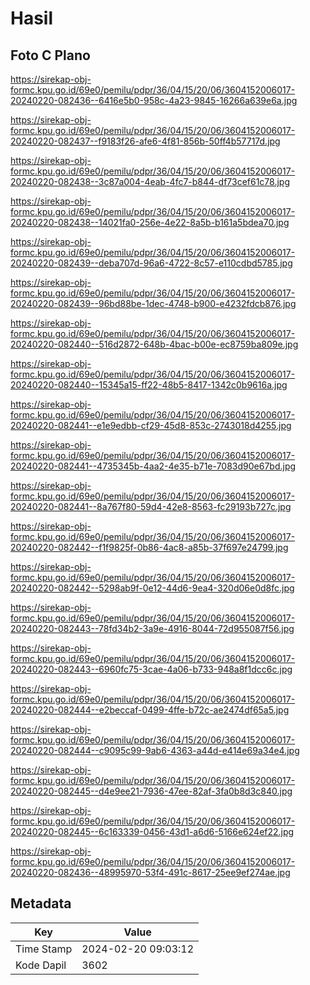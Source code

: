 # Hasil

## Foto C Plano

https://sirekap-obj-formc.kpu.go.id/69e0/pemilu/pdpr/36/04/15/20/06/3604152006017-20240220-082436--6416e5b0-958c-4a23-9845-16266a639e6a.jpg

https://sirekap-obj-formc.kpu.go.id/69e0/pemilu/pdpr/36/04/15/20/06/3604152006017-20240220-082437--f9183f26-afe6-4f81-856b-50ff4b57717d.jpg

https://sirekap-obj-formc.kpu.go.id/69e0/pemilu/pdpr/36/04/15/20/06/3604152006017-20240220-082438--3c87a004-4eab-4fc7-b844-df73cef61c78.jpg

https://sirekap-obj-formc.kpu.go.id/69e0/pemilu/pdpr/36/04/15/20/06/3604152006017-20240220-082438--14021fa0-256e-4e22-8a5b-b161a5bdea70.jpg

https://sirekap-obj-formc.kpu.go.id/69e0/pemilu/pdpr/36/04/15/20/06/3604152006017-20240220-082439--deba707d-96a6-4722-8c57-e110cdbd5785.jpg

https://sirekap-obj-formc.kpu.go.id/69e0/pemilu/pdpr/36/04/15/20/06/3604152006017-20240220-082439--96bd88be-1dec-4748-b900-e4232fdcb876.jpg

https://sirekap-obj-formc.kpu.go.id/69e0/pemilu/pdpr/36/04/15/20/06/3604152006017-20240220-082440--516d2872-648b-4bac-b00e-ec8759ba809e.jpg

https://sirekap-obj-formc.kpu.go.id/69e0/pemilu/pdpr/36/04/15/20/06/3604152006017-20240220-082440--15345a15-ff22-48b5-8417-1342c0b9616a.jpg

https://sirekap-obj-formc.kpu.go.id/69e0/pemilu/pdpr/36/04/15/20/06/3604152006017-20240220-082441--e1e9edbb-cf29-45d8-853c-2743018d4255.jpg

https://sirekap-obj-formc.kpu.go.id/69e0/pemilu/pdpr/36/04/15/20/06/3604152006017-20240220-082441--4735345b-4aa2-4e35-b71e-7083d90e67bd.jpg

https://sirekap-obj-formc.kpu.go.id/69e0/pemilu/pdpr/36/04/15/20/06/3604152006017-20240220-082441--8a767f80-59d4-42e8-8563-fc29193b727c.jpg

https://sirekap-obj-formc.kpu.go.id/69e0/pemilu/pdpr/36/04/15/20/06/3604152006017-20240220-082442--f1f9825f-0b86-4ac8-a85b-37f697e24799.jpg

https://sirekap-obj-formc.kpu.go.id/69e0/pemilu/pdpr/36/04/15/20/06/3604152006017-20240220-082442--5298ab9f-0e12-44d6-9ea4-320d06e0d8fc.jpg

https://sirekap-obj-formc.kpu.go.id/69e0/pemilu/pdpr/36/04/15/20/06/3604152006017-20240220-082443--78fd34b2-3a9e-4916-8044-72d955087f56.jpg

https://sirekap-obj-formc.kpu.go.id/69e0/pemilu/pdpr/36/04/15/20/06/3604152006017-20240220-082443--6960fc75-3cae-4a06-b733-948a8f1dcc6c.jpg

https://sirekap-obj-formc.kpu.go.id/69e0/pemilu/pdpr/36/04/15/20/06/3604152006017-20240220-082444--e2beccaf-0499-4ffe-b72c-ae2474df65a5.jpg

https://sirekap-obj-formc.kpu.go.id/69e0/pemilu/pdpr/36/04/15/20/06/3604152006017-20240220-082444--c9095c99-9ab6-4363-a44d-e414e69a34e4.jpg

https://sirekap-obj-formc.kpu.go.id/69e0/pemilu/pdpr/36/04/15/20/06/3604152006017-20240220-082445--d4e9ee21-7936-47ee-82af-3fa0b8d3c840.jpg

https://sirekap-obj-formc.kpu.go.id/69e0/pemilu/pdpr/36/04/15/20/06/3604152006017-20240220-082445--6c163339-0456-43d1-a6d6-5166e624ef22.jpg

https://sirekap-obj-formc.kpu.go.id/69e0/pemilu/pdpr/36/04/15/20/06/3604152006017-20240220-082436--48995970-53f4-491c-8617-25ee9ef274ae.jpg


## Metadata

| Key        | Value               |
| ---------- | ------------------- |
| Time Stamp | 2024-02-20 09:03:12 |
| Kode Dapil | 3602                |



